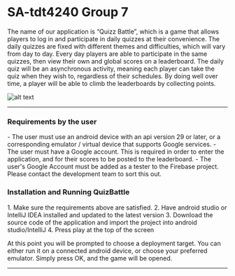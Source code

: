 # SA-tdt4240 Group 7

The name of our application is “Quizz Battle”, which is a game that allows players to log in and participate in 
daily quizzes at their convenience. The daily quizzes are fixed with different themes and difficulties, which will 
vary from day to day. Every day players are able to participate in the same quizzes, then view their own and global 
scores on a leaderboard. The daily quiz will be an asynchronous activity, meaning each player can take the quiz when 
they wish to, regardless of their schedules. By doing well over time, a player will be able to climb the leaderboards 
by collecting points. 

![alt text](/Users/pravinthevakan/SA-tdt4240/app/src/main/res/drawable/quizbattle_img.png)
_______________________________________________________

<h3>Requirements by the user</h3>
- The user must use an android device with an api version 29 or later, or a corresponding emulator / virtual device that 
supports Google services.
- The user must have a Google account. This is required in order to enter the application, and for their scores to be posted to 
the leaderboard.
- The user's Google Account must be added as a tester to the Firebase project. Please contact the development team to sort this out.

<h3>Installation and Running QuizBattle</h3>
1. Make sure the requirements above are satisfied.
2. Have android studio or IntelliJ IDEA installed and updated to the latest version
3. Download the source code of the application and import the project into android studio/IntelliJ
4. Press play at the top of the screen

At this point you will be prompted to choose a deployment target. You can either run it on a connected android device, or choose your preferred emulator. Simply press OK, and the game will be opened.

******************************************************************************************


